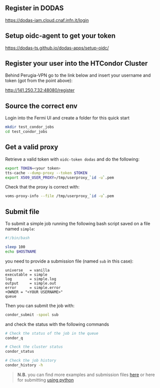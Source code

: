 ## Register in DODAS

https://dodas-iam.cloud.cnaf.infn.it/login

## Setup oidc-agent to get your token

https://dodas-ts.github.io/dodas-apps/setup-oidc/

## Register your user into the HTCondor Cluster

Behind Perugia-VPN go to the link below and insert your username and token (got from the point above):

http://141.250.7.32:48080/register


## Source the correct env

Login into the Fermi UI and create a folder for this quick start

```bash
mkdir test_condor_jobs
cd test_condor_jobs
```

## Get a valid proxy

Retrieve a valid token with `oidc-token dodas` and do the following:

```bash
export TOKEN=<your token>
tts-cache --dump-proxy --token $TOKEN
export X509_USER_PROXY=/tmp/userproxy_`id -u`.pem
```

Check that the proxy is correct with:

```bash
voms-proxy-info --file /tmp/userproxy_`id -u`.pem
```

## Submit file

To submit a simple job running the following bash script saved on a file named `simple`:

```bash
#!/bin/bash

sleep 100
echo $HOSTNAME
```

you need to provide a submission file (named `sub` in this case):

```text
universe   = vanilla
executable = simple
log        = simple.log
output     = simple.out
error      = simple.error
+OWNER = "<YOUR USERNAME>"
queue
```

Then you can submit the job with:

```bash
condor_submit -spool sub
```

and check the status with the following commands

```bash
# Check the status of the job in the queue
condor_q

# Check the cluster status
condor_status

# Check the job history
condor_history -h
```

> **N.B.** you can find more examples and submission files [here](https://htcondor.readthedocs.io/en/latest/users-manual/submitting-a-job.html) or here for submitting [using python](https://research.cs.wisc.edu/htcondor/python_notebook_examples/HOWTO_Submit_bag_of_jobs.html)